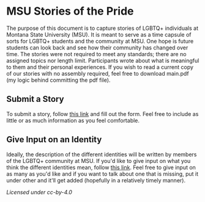 # MSU Stories of the Pride
The purpose of this document is to capture stories of LGBTQ+ individuals at 
Montana State University (MSU). It is meant to serve as a time capsule of sorts 
for LGBTQ+ students and the community at MSU. One hope is future students can 
look back and see how their community has changed over time. The stories were 
not required to meet any standards; there are no assigned topics nor length 
limit. Participants wrote about what is meaningful to them and their personal 
experiences. If you wish to read a current copy of our stories with no assembly 
required, feel free to download main.pdf (my logic behind committing the pdf 
file).

## Submit a Story
To submit a story, follow [this link](https://forms.gle/XzMt5o57KogHqStdA) and
fill out the form. Feel free to include as little or as much information as
you feel comfortable.


## Give Input on an Identity
Ideally, the description of the different identities will be written by members
of the LGBTQ+ community at MSU. If you'd like to give input on what you think
the different identities mean, follow 
[this link](https://forms.gle/inxoKwhnFsikgUjT6). Feel free to give input on as
many as you'd like and if you want to talk about one that is missing, put it
under other and it'll get added (hopefully in a relatively timely manner).


_Licensed under cc-by-4.0_
